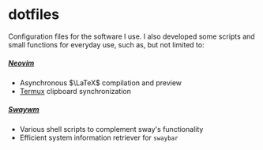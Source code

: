 # dotfiles

Configuration files for the software I use. I also developed some scripts and small functions for
everyday use, such as, but not limited to:

##### [Neovim](nvim)

- Asynchronous $\LaTeX$ compilation and preview
- [Termux](https://termux.dev) clipboard synchronization

##### [Swaywm](sway)

- Various shell scripts to complement sway's functionality
- Efficient system information retriever for `swaybar`
